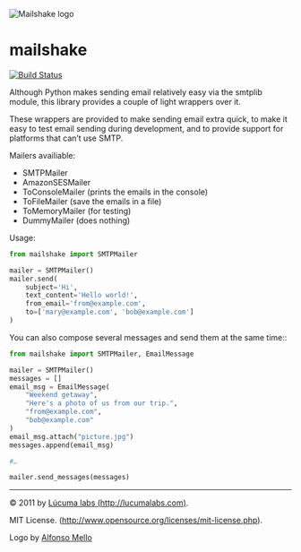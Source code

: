 
![Mailshake logo](https://raw.github.com/lucuma/mailshake/master/docs/static/images/mailshake@2x.png)

# mailshake

[![Build Status](https://travis-ci.org/lucuma/MailShake.png)](https://travis-ci.org/lucuma/MailShake)

Although Python makes sending email relatively easy via the smtplib module, this library provides a couple of light wrappers over it.

These wrappers are provided to make sending email extra quick, to make it easy to test email sending during development, and to provide support for platforms that can’t use SMTP.

Mailers availiable:

* SMTPMailer
* AmazonSESMailer
* ToConsoleMailer (prints the emails in the console)
* ToFileMailer (save the emails in a file)
* ToMemoryMailer (for testing)
* DummyMailer (does nothing)

Usage:

```python
from mailshake import SMTPMailer

mailer = SMTPMailer()
mailer.send(
    subject='Hi',
    text_content='Hello world!',
    from_email='from@example.com',
    to=['mary@example.com', 'bob@example.com']
)
```

You can also compose several messages and send them at the same time::

```python
from mailshake import SMTPMailer, EmailMessage

mailer = SMTPMailer()
messages = []
email_msg = EmailMessage(
    "Weekend getaway",
    "Here's a photo of us from our trip.",
    "from@example.com",
    "bob@example.com"
)
email_msg.attach("picture.jpg")
messages.append(email_msg)

#…

mailer.send_messages(messages)
```

--------

© 2011 by [Lúcuma labs (http://lucumalabs.com)](http://lucumalabs.com).

MIT License. (http://www.opensource.org/licenses/mit-license.php).

Logo by [Alfonso Mello](http://www.alfonsomello.com/)
